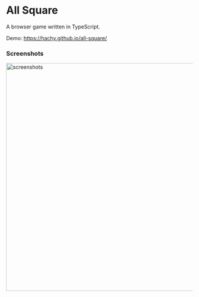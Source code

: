# All Square

A browser game written in TypeScript.

Demo: https://hachy.github.io/all-square/

### Screenshots

<img width="616" alt="screenshots" src="https://user-images.githubusercontent.com/1613863/87679885-b3573180-c7b7-11ea-9db0-1eec2af48077.png">
